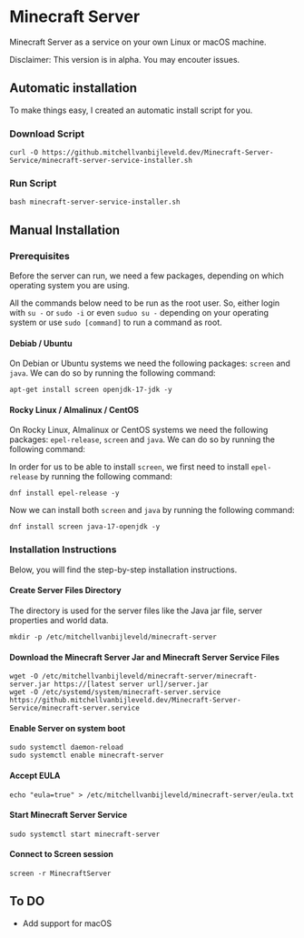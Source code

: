 # Minecraft Server
Minecraft Server as a service on your own Linux or macOS machine.

Disclaimer: This version is in alpha. You may encouter issues.

## Automatic installation
To make things easy, I created an automatic install script for you.

### Download Script
```
curl -O https://github.mitchellvanbijleveld.dev/Minecraft-Server-Service/minecraft-server-service-installer.sh
```

### Run Script
```
bash minecraft-server-service-installer.sh
```

## Manual Installation

### Prerequisites
Before the server can run, we need a few packages, depending on which operating system you are using.

All the commands below need to be run as the root user. So, either login with `su -` or `sudo -i` or even `suduo su -` depending on your operating system or use `sudo [command]` to run a command as root.

#### Debiab / Ubuntu
On Debian or Ubuntu systems we need the following packages: `screen` and `java`. We can do so by running the following command:
```
apt-get install screen openjdk-17-jdk -y
```

#### Rocky Linux / Almalinux / CentOS
On Rocky Linux, Almalinux or CentOS systems we need the following packages: `epel-release`, `screen` and `java`. We can do so by running the following command:

In order for us to be able to install `screen`, we first need to install `epel-release` by running the following command:
```
dnf install epel-release -y
```

Now we can install both `screen` and `java` by running the following command:
```
dnf install screen java-17-openjdk -y
```
### Installation Instructions
Below, you will find the step-by-step installation instructions.

#### Create Server Files Directory
The directory is used for the server files like the Java jar file, server properties and world data.
```
mkdir -p /etc/mitchellvanbijleveld/minecraft-server
```

#### Download the Minecraft Server Jar and Minecraft Server Service Files
```
wget -O /etc/mitchellvanbijleveld/minecraft-server/minecraft-server.jar https://[latest server url]/server.jar
wget -O /etc/systemd/system/minecraft-server.service https://github.mitchellvanbijleveld.dev/Minecraft-Server-Service/minecraft-server.service
```

#### Enable Server on system boot
```
sudo systemctl daemon-reload
sudo systemctl enable minecraft-server
```

#### Accept EULA
```
echo "eula=true" > /etc/mitchellvanbijleveld/minecraft-server/eula.txt
```

#### Start Minecraft Server Service
```
sudo systemctl start minecraft-server
```

#### Connect to Screen session
```
screen -r MinecraftServer
```

## To DO
- Add support for macOS
